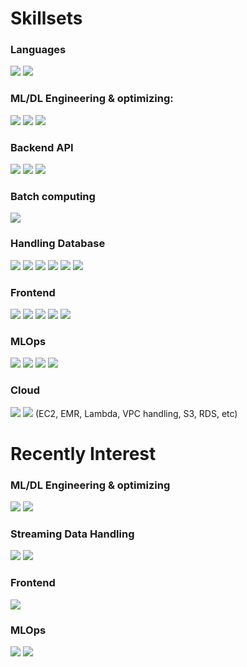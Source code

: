 # Skillsets

### Languages
<img src="https://img.shields.io/badge/Python-3776AB?style=flat-square&logo=Python&logoColor=white"/> <img src="https://img.shields.io/badge/JavaScript-FDEE21?style=flat-square&logo=JavaScript&logoColor=black"/>

### ML/DL Engineering & optimizing: 
<img src="https://img.shields.io/badge/Scikit_learn-F7931E?style=flat-square&logo=scikit-learn&logoColor=white"/> <img src="https://img.shields.io/badge/Tensorflow-FF6F00?style=flat-square&logo=Tensorflow&logoColor=white"/> <img src="https://img.shields.io/badge/Keras-D00000?style=flat-square&logo=Keras&logoColor=white"/>
### Backend API
<img src="https://img.shields.io/badge/Django-092E20?style=flat-square&logo=Django&logoColor=white"/> <img src="https://img.shields.io/badge/Flask-000000?style=flat-square&logo=flask&logoColor=white"/> <img src="https://img.shields.io/badge/FastAPI-009688?style=flat-square&logo=FastAPI&logoColor=white"/> 

### Batch computing
<img src="https://img.shields.io/badge/Apache_Spark-E25A1C?style=flat-square&logo=Apache Spark&logoColor=white"/>

### Handling Database
<img src="https://img.shields.io/badge/MySQL-4479A1?style=flat-square&logo=MySQL&logoColor=white"/> <img src="https://img.shields.io/badge/MariaDB-003545?style=flat-square&logo=MariaDB&logoColor=white"/> <img src="https://img.shields.io/badge/PostgreSQL-4169E1?style=flat-square&logo=PostgreSQL&logoColor=white"/> <img src="https://img.shields.io/badge/Oracle-F80000?style=flat-square&logo=Oracle&logoColor=white"/> <img src="https://img.shields.io/badge/Apache_Hive-FDEE21?style=flat-square&logo=ApacheHive&logoColor=black"/> <img src="https://img.shields.io/badge/Redis-DC382D?style=flat-square&logo=Redis&logoColor=white"/>

### Frontend
<img src="https://img.shields.io/badge/Django-092E20?style=flat-square&logo=Django&logoColor=white"/> <img src="https://img.shields.io/badge/JavaScript-FDEE21?style=flat-square&logo=JavaScript&logoColor=black"/> <img src="https://img.shields.io/badge/jQuery-0769AD?style=flat-square&logo=jQuery&logoColor=white"/> <img src="https://img.shields.io/badge/React-61DAFB?style=flat-square&logo=React&logoColor=white"/> <img src="https://img.shields.io/badge/Canvas-E05F2C?style=flat-square&logo=Canvas&logoColor=white"/> 

### MLOps
<img src="https://img.shields.io/badge/Docker-2496ED?style=flat-square&logo=Docker&logoColor=white"/> <img src="https://img.shields.io/badge/Docker_Compose-2496ED?style=flat-square&logo=Docker&logoColor=white"/> <img src="https://img.shields.io/badge/Docker_Swarm-2496ED?style=flat-square&logo=Docker&logoColor=white"/> <img src="https://img.shields.io/badge/Apache_Airflow-017CEE?style=flat-square&logo=ApacheAirflow&logoColor=white"/>
 
### Cloud
<img src="https://img.shields.io/badge/Google_Cloud-4285F4?style=flat-square&logo=Googlecloud&logoColor=white"/> <img src="https://img.shields.io/badge/Amazon_AWS-232F3E?style=flat-square&logo=AmazonAWS&logoColor=white"/> (EC2, EMR, Lambda, VPC handling, S3, RDS, etc)

# Recently Interest

### ML/DL Engineering & optimizing
<img src="https://img.shields.io/badge/Tensorflow_2.5++-FF6F00?style=flat-square&logo=Tensorflow&logoColor=white"/> <img src="https://img.shields.io/badge/Tensorflow_Lite-FF6F00?style=flat-square&logo=Tensorflow&logoColor=white"/>

### Streaming Data Handling
<img src="https://img.shields.io/badge/Flink-E6526F?style=flat-square&logo=Flink&logoColor=white"/> <img src="https://img.shields.io/badge/ELK_Stack-005571?style=flat-square&logo=ElasticStack&logoColor=white"/>
  
### Frontend
<img src="https://img.shields.io/badge/PWA-000?style=flat-square&logo=PWA&logoColor=black"/> 

### MLOps
<img src="https://img.shields.io/badge/Kubernetes-326CE5?style=flat-square&logo=Kubernetes&logoColor=white"/> <img src="https://img.shields.io/badge/Ansible-EE0000?style=flat-square&logo=Ansible&logoColor=white"/>

